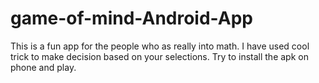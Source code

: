 # game-of-mind-Android-App
This is a fun app for the people who as really into math. 
I have used cool trick to make decision based on your selections.
Try to install the apk on phone and play.
